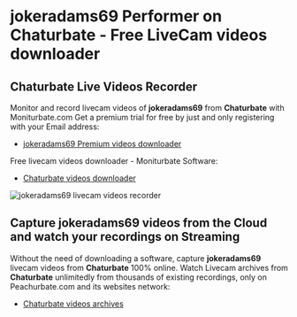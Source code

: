 # jokeradams69 Performer on Chaturbate - Free LiveCam videos downloader

## Chaturbate Live Videos Recorder

Monitor and record livecam videos of **jokeradams69** from **Chaturbate** with Moniturbate.com
Get a premium trial for free by just and only registering with your Email address:
* [jokeradams69 Premium videos downloader](https://moniturbate.com/request-demo-licence-key.html)

Free livecam videos downloader - Moniturbate Software:
* [Chaturbate videos downloader](https://moniturbate.com/moniturbate-download-software.html)

![jokeradams69 livecam videos recorder](https://peachurnet.com/templates/moniturbate-software.png)


## Capture jokeradams69 videos from the Cloud and watch your recordings on Streaming

Without the need of downloading a software, capture **jokeradams69** livecam videos from **Chaturbate** 100% online.
Watch Livecam archives from **Chaturbate** unlimitedly from thousands of existing recordings, only on Peachurbate.com and its websites network:
* [Chaturbate videos archives](https://peachurnet.com/)